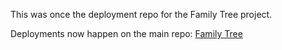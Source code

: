 This was once the deployment repo for the Family Tree project.

Deployments now happen on the main repo: [Family Tree](https://deanstein.github.io/family-tree/)
